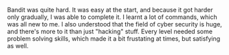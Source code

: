 Bandit was quite hard. It was easy at the start, and because it got harder only gradually, I was able to complete it. I learnt a lot of commands, which was all new to me. I also understood that the field of cyber security is huge, and there's more to it than just "hacking" stuff. Every level needed some problem solving skills, which made it a bit frustating at times, but satisfying as well. 
